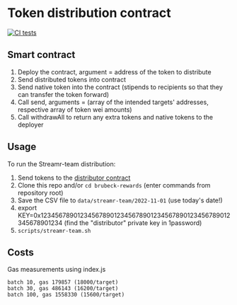# Token distribution contract

[![CI tests](https://github.com/streamr-dev/brubeck-rewards/actions/workflows/ci.yaml/badge.svg)](https://github.com/streamr-dev/brubeck-rewards/actions/workflows/ci.yaml)

## Smart contract

1. Deploy the contract, argument = address of the token to distribute
1. Send distributed tokens into contract
1. Send native token into the contract (stipends to recipients so that they can transfer the token forward)
1. Call send, arguments = (array of the intended targets' addresses, respective array of token wei amounts)
1. Call withdrawAll to return any extra tokens and native tokens to the deployer

## Usage

To run the Streamr-team distribution:
1. Send tokens to the [distributor contract](https://polygonscan.com/address/0x4f9c39FD42010c1bDFf33e8176caf66b9F5F356b#readContract)
1. Clone this repo and/or `cd brubeck-rewards` (enter commands from repository root)
1. Save the CSV file to `data/streamr-team/2022-11-01` (use today's date!)
1. export KEY=0x1234567890123456789012345678901234567890123456789012345678901234 (find the "distributor" private key in 1password)
1. `scripts/streamr-team.sh`

## Costs

Gas measurements using index.js
```
batch 10, gas 179857 (18000/target)
batch 30, gas 486143 (16200/target)
batch 100, gas 1558330 (15600/target)
```
